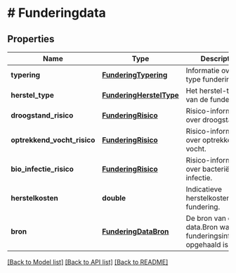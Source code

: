 # # Funderingdata

## Properties

Name | Type | Description | Notes
------------ | ------------- | ------------- | -------------
**typering** | [**FunderingTypering**](FunderingTypering.md) | Informatie over het type fundering. | [optional]
**herstel_type** | [**FunderingHerstelType**](FunderingHerstelType.md) | Het herstel-type van de fundering. | [optional]
**droogstand_risico** | [**FunderingRisico**](FunderingRisico.md) | Risico-informatie over droogstand. | [optional]
**optrekkend_vocht_risico** | [**FunderingRisico**](FunderingRisico.md) | Risico-informatie over optrekkend vocht. | [optional]
**bio_infectie_risico** | [**FunderingRisico**](FunderingRisico.md) | Risico-informatie over bacteriële infectie. | [optional]
**herstelkosten** | **double** | Indicatieve herstelkosten van de fundering. | [optional]
**bron** | [**FunderingDataBron**](FunderingDataBron.md) | De bron van de data.Bron waar de funderingsinformatie opgehaald is. | Waarde | Omschrijving | | --- | --- | | &#x60;calcasa&#x60; | Eigen data. | | &#x60;fundermaps&#x60; | Fundermaps data. | | [optional]

[[Back to Model list]](../../README.md#models) [[Back to API list]](../../README.md#endpoints) [[Back to README]](../../README.md)
